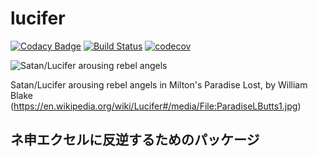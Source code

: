 # **lucifer**
[![Codacy Badge](https://api.codacy.com/project/badge/Grade/73df8183635d4d94852888dd63c90bd8)](https://app.codacy.com/app/kikirinrin/lucifer?utm_source=github.com&utm_medium=referral&utm_content=kikirinrin/lucifer&utm_campaign=Badge_Grade_Dashboard)
[![Build Status](https://travis-ci.org/kikirinrin/lucifer.svg?branch=master)](https://travis-ci.org/kikirinrin/lucifer)
[![codecov](https://codecov.io/gh/kikirinrin/lucifer/branch/master/graph/badge.svg)](https://codecov.io/gh/kikirinrin/lucifer)

![Satan/Lucifer arousing rebel angels](https://upload.wikimedia.org/wikipedia/commons/4/41/ParadiseLButts1.jpg)

Satan/Lucifer arousing rebel angels in Milton's Paradise Lost, by William Blake (https://en.wikipedia.org/wiki/Lucifer#/media/File:ParadiseLButts1.jpg)

## ネ申エクセルに反逆するためのパッケージ

